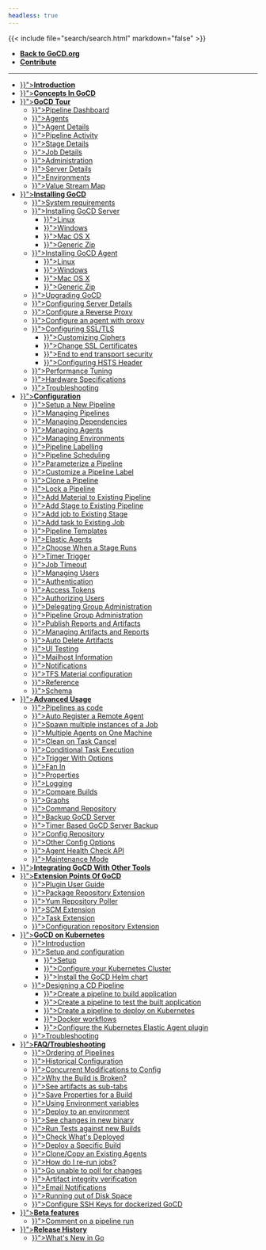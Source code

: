 ```yaml
---
headless: true
---
```

{{< include file="search/search.html" markdown="false" >}}

<ul>
  <li class="level1">
    <a href="https://www.gocd.org/"><b>Back to GoCD.org</b></a>
  </li>
  <li class="level1">
    <a href="https://github.com/gocd/docs.go.cd/"><b>Contribute</b></a>
  </li>
</ul>

<hr>

<ul>
  <li class="level1">
    <a href="{{< relref "/" >}}"><b>Introduction</b></a>
  </li>

  <li class="level1">
    <a href="{{< relref "introduction/concepts_in_go.md" >}}"><b>Concepts In GoCD</b></a>
  </li>

  <li class="level1">
    <a href="{{< relref "navigation/_index.md" >}}"><b>GoCD Tour</b></a>
    <ul>
      <li class="level2"><a href="{{< relref "navigation/pipelines_dashboard_page.md" >}}">Pipeline Dashboard</a></li>
      <li class="level2"><a href="{{< relref "navigation/agents_page.md" >}}">Agents</a></li>
      <li class="level2"><a href="{{< relref "navigation/agent_details.md" >}}">Agent Details</a></li>
      <li class="level2"><a href="{{< relref "navigation/pipeline_activity_page.md" >}}">Pipeline Activity</a></li>
      <li class="level2"><a href="{{< relref "navigation/stage_details_page.md" >}}">Stage Details</a></li>
      <li class="level2"><a href="{{< relref "navigation/job_details_page.md" >}}">Job Details</a></li>
      <li class="level2"><a href="{{< relref "navigation/administration_page.md" >}}">Administration</a></li>
      <li class="level2"><a href="{{< relref "navigation/server_details_page.md" >}}">Server Details</a></li>
      <li class="level2"><a href="{{< relref "navigation/environments_page.md" >}}">Environments</a></li>
      <li class="level2"><a href="{{< relref "navigation/value_stream_map.md" >}}">Value Stream Map</a></li>
    </ul>
  </li>

  <li class="level1">
    <a href="{{< relref "installation/_index.md" >}}"><b>Installing GoCD</b></a>
    <ul>
      <li class="level2"><a href="{{< relref "installation/system_requirements.md" >}}">System requirements</a></li>
      <li class="level2"><a href="{{< relref "installation/installing_go_server.md" >}}">Installing GoCD Server</a>
        <ul>
          <li class="level3"><a href="{{< relref "installation/install/server/linux.md" >}}">Linux</a></li>
          <li class="level3"><a href="{{< relref "installation/install/server/windows.md" >}}">Windows</a></li>
          <li class="level3"><a href="{{< relref "installation/install/server/osx.md" >}}">Mac OS X</a></li>
          <li class="level3"><a href="{{< relref "installation/install/server/zip.md" >}}">Generic Zip</a></li>
        </ul>
      </li>
      <li class="level2"><a href="{{< relref "installation/installing_go_agent.md" >}}">Installing GoCD Agent</a>
        <ul>
          <li class="level3"><a href="{{< relref "installation/install/agent/linux.md" >}}">Linux</a></li>
          <li class="level3"><a href="{{< relref "installation/install/agent/windows.md" >}}">Windows</a></li>
          <li class="level3"><a href="{{< relref "installation/install/agent/osx.md" >}}">Mac OS X</a></li>
          <li class="level3"><a href="{{< relref "installation/install/agent/zip.md" >}}">Generic Zip</a></li>
        </ul>
      </li>
      <li class="level2"><a href="{{< relref "installation/upgrading_go.md" >}}">Upgrading GoCD</a></li>
      <li class="level2"><a href="{{< relref "installation/configuring_server_details.md" >}}">Configuring Server Details</a></li>
      <li class="level2"><a href="{{< relref "installation/configure-reverse-proxy.md" >}}">Configure a Reverse Proxy</a></li>
      <li class="level2"><a href="{{< relref "installation/configure-agent-proxy.md" >}}">Configure an agent with proxy</a></li>
      <li class="level2"><a href="{{< relref "installation/ssl_tls_config.md" >}}">Configuring SSL/TLS</a>
        <ul>
          <li class="level3"><a href="{{< relref "installation/ssl_tls/setting_up_ciphers.md" >}}">Customizing Ciphers</a></li>
          <li class="level3"><a href="{{< relref "installation/ssl_tls/custom_server_certificate.md" >}}">Change SSL Certificates</a></li>
          <li class="level3"><a href="{{< relref "installation/ssl_tls/end_to_end_transport_security.md" >}}">End to end transport security</a></li>
          <li class="level3"><a href="{{< relref "installation/ssl_tls/configuring_hsts_header.md" >}}">Configuring HSTS Header</a></li>
        </ul>
      </li>
      <li class="level2"><a href="{{< relref "installation/performance_tuning.md" >}}">Performance Tuning</a></li>
      <li class="level2"><a href="{{< relref "installation/hardware_specifications.md" >}}">Hardware Specifications</a></li>
      <li class="level2"><a href="{{< relref "installation/troubleshooting.md" >}}">Troubleshooting</a></li>
    </ul>
  </li>

  <li class="level1">
    <a href="{{< relref "configuration/_index.md" >}}"><b>Configuration</b></a>
    <ul>
      <li class="level2"><a href="{{< relref "configuration/quick_pipeline_setup.md" >}}">Setup a New Pipeline</a></li>
      <li class="level2"><a href="{{< relref "configuration/managing_pipelines.md" >}}">Managing Pipelines</a></li>
      <li class="level2"><a href="{{< relref "configuration/managing_dependencies.md" >}}">Managing Dependencies</a></li>
      <li class="level2"><a href="{{< relref "configuration/managing_a_build_cloud.md" >}}">Managing Agents</a></li>
      <li class="level2"><a href="{{< relref "configuration/managing_environments.md" >}}">Managing Environments</a></li>
      <li class="level2"><a href="{{< relref "configuration/build_labelling.md" >}}">Pipeline Labelling</a></li>
      <li class="level2"><a href="{{< relref "configuration/pipeline_scheduling.md" >}}">Pipeline Scheduling</a></li>
      <li class="level2"><a href="{{< relref "configuration/admin_use_parameters_in_configuration.md" >}}">Parameterize a Pipeline</a></li>
      <li class="level2"><a href="{{< relref "configuration/admin_use_custom_pipeline_label.md" >}}">Customize a Pipeline Label</a></li>
      <li class="level2"><a href="{{< relref "configuration/admin_clone_pipeline.md" >}}">Clone a Pipeline</a></li>
      <li class="level2"><a href="{{< relref "configuration/admin_lock_pipelines.md" >}}">Lock a Pipeline</a></li>
      <li class="level2"><a href="{{< relref "configuration/admin_add_material.md" >}}">Add Material to Existing Pipeline</a></li>
      <li class="level2"><a href="{{< relref "configuration/admin_add_stage.md" >}}">Add Stage to Existing Pipeline</a></li>
      <li class="level2"><a href="{{< relref "configuration/admin_add_job.md" >}}">Add job to Existing Stage</a></li>
      <li class="level2"><a href="{{< relref "configuration/admin_add_task.md" >}}">Add task to Existing Job</a></li>
      <li class="level2"><a href="{{< relref "configuration/pipeline_templates.md" >}}">Pipeline Templates</a></li>
      <li class="level2"><a href="{{< relref "configuration/elastic_agents.md" >}}">Elastic Agents</a></li>
      <li class="level2"><a href="{{< relref "configuration/dev_choose_when_stage_runs.md" >}}">Choose When a Stage Runs</a></li>
      <li class="level2"><a href="{{< relref "configuration/admin_timer.md" >}}">Timer Trigger</a></li>
      <li class="level2"><a href="{{< relref "configuration/job_timeout.md" >}}">Job Timeout</a></li>
      <li class="level2"><a href="{{< relref "configuration/managing_users.md" >}}">Managing Users</a></li>
      <li class="level2"><a href="{{< relref "configuration/dev_authentication.md" >}}">Authentication</a></li>
      <li class="level2"><a href="{{< relref "configuration/access_tokens.md" >}}">Access Tokens</a></li>
      <li class="level2"><a href="{{< relref "configuration/dev_authorization.md" >}}">Authorizing Users</a></li>
      <li class="level2"><a href="{{< relref "configuration/delegating_group_administration.md" >}}">Delegating Group Administration</a></li>
      <li class="level2"><a href="{{< relref "configuration/pipeline_group_admin_config.md" >}}">Pipeline Group Administration</a></li>
      <li class="level2"><a href="{{< relref "configuration/dev_upload_test_report.md" >}}">Publish Reports and Artifacts</a></li>
      <li class="level2"><a href="{{< relref "configuration/managing_artifacts_and_reports.md" >}}">Managing Artifacts and Reports</a></li>
      <li class="level2"><a href="{{< relref "configuration/delete_artifacts.md" >}}">Auto Delete Artifacts</a></li>
      <li class="level2"><a href="{{< relref "configuration/ui_testing.md" >}}">UI Testing</a></li>
      <li class="level2"><a href="{{< relref "configuration/admin_mailhost_info.md" >}}">Mailhost Information</a></li>
      <li class="level2"><a href="{{< relref "configuration/dev_notifications.md" >}}">Notifications</a></li>
      <li class="level2"><a href="{{< relref "configuration/tfs_config.md" >}}">TFS Material configuration</a></li>
      <li class="level2"><a href="{{< relref "configuration/configuration_reference.md" >}}">Reference</a></li>
      <li class="level2"><a href="{{< relref "configuration/schema.md" >}}">Schema</a></li>
    </ul>
  </li>

  <li class="level1">
    <a href="{{< relref "advanced_usage/_index.md" >}}"><b>Advanced Usage</b></a>
    <ul>
      <li class="level2"><a href="{{< relref "advanced_usage/pipelines_as_code.md" >}}">Pipelines as code</a></li>
      <li class="level2"><a href="{{< relref "advanced_usage/agent_auto_register.md" >}}">Auto Register a Remote Agent</a></li>
      <li class="level2"><a href="{{< relref "advanced_usage/admin_spawn_multiple_jobs.md" >}}">Spawn multiple instances of a Job</a></li>
      <li class="level2"><a href="{{< relref "advanced_usage/admin_install_multiple_agents.md" >}}">Multiple Agents on One Machine</a></li>
      <li class="level2"><a href="{{< relref "advanced_usage/dev_clean_up_when_cancel.md" >}}">Clean on Task Cancel</a></li>
      <li class="level2"><a href="{{< relref "advanced_usage/dev_conditional_task_execution.md" >}}">Conditional Task Execution</a></li>
      <li class="level2"><a href="{{< relref "advanced_usage/trigger_with_options.md" >}}">Trigger With Options</a></li>
      <li class="level2"><a href="{{< relref "advanced_usage/fan_in.md" >}}">Fan In</a></li>
      <li class="level2"><a href="{{< relref "advanced_usage/properties.md" >}}">Properties</a></li>
      <li class="level2"><a href="{{< relref "advanced_usage/logging.md" >}}">Logging</a></li>
      <li class="level2"><a href="{{< relref "advanced_usage/compare_pipelines.md" >}}">Compare Builds</a></li>
      <li class="level2"><a href="{{< relref "advanced_usage/stage_duration_chart.md" >}}">Graphs</a></li>
      <li class="level2"><a href="{{< relref "advanced_usage/command_repository.md" >}}">Command Repository</a></li>
      <li class="level2"><a href="{{< relref "advanced_usage/one_click_backup.md" >}}">Backup GoCD Server</a></li>
      <li class="level2"><a href="{{< relref "advanced_usage/cron_backup.md" >}}">Timer Based GoCD Server Backup</a></li>
      <li class="level2"><a href="{{< relref "advanced_usage/config_repo.md" >}}">Config Repository</a></li>
      <li class="level2"><a href="{{< relref "advanced_usage/other_config_options.md" >}}">Other Config Options</a></li>
      <li class="level2"><a href="{{< relref "advanced_usage/agent-health-check-api.md" >}}">Agent Health Check API</a></li>
      <li class="level2"><a href="{{< relref "advanced_usage/maintenance_mode.md" >}}">Maintenance Mode</a></li>
    </ul>
  </li>

  <li class="level1">
    <a href="{{< relref "integration/_index.md" >}}"><b>Integrating GoCD With Other Tools</b></a>
  </li>

  <li class="level1">
    <a href="{{< relref "extension_points/_index.md" >}}"><b>Extension Points Of GoCD</b></a>
    <ul>
      <li class="level2"><a href="{{< relref "extension_points/plugin_user_guide.md" >}}">Plugin User Guide</a></li>
      <li class="level2"><a href="{{< relref "extension_points/package_repository_extension.md" >}}">Package Repository Extension</a></li>
      <li class="level2"><a href="{{< relref "extension_points/yum_repository_poller.md" >}}">Yum Repository Poller</a></li>
      <li class="level2"><a href="{{< relref "extension_points/scm_extension.md" >}}">SCM Extension</a></li>
      <li class="level2"><a href="{{< relref "extension_points/task_extension.md" >}}">Task Extension</a></li>
      <li class="level2"><a href="{{< relref "extension_points/configrepo_extension.md" >}}">Configuration repository Extension</a></li>
    </ul>
  </li>

  <li class="level1">
    <a href="{{< relref "gocd_on_kubernetes/_index.md" >}}"><b>GoCD on Kubernetes</b></a>
    <ul>
      <li class="level2"><a href="{{< relref "gocd_on_kubernetes/introduction.md" >}}">Introduction</a></li>
      <li class="level2"><a href="{{< relref "gocd_on_kubernetes/gocd_helm_chart/setup_and_configuration.md" >}}">Setup and configuration</a>
        <ul>
          <li class="level3"><a href="{{< relref "gocd_on_kubernetes/gocd_helm_chart/setup.md" >}}">Setup</a></li>
          <li class="level3"><a href="{{< relref "gocd_on_kubernetes/gocd_helm_chart/configure_cluster.md" >}}">Configure your Kubernetes Cluster</a></li>
          <li class="level3"><a href="{{< relref "gocd_on_kubernetes/gocd_helm_chart/helm_install.md" >}}">Install the GoCD Helm chart</a></li>
        </ul>
      </li>
      <li class="level2"><a href="{{< relref "gocd_on_kubernetes/designing_a_cd_pipeline/_index.md" >}}">Designing a CD Pipeline</a>
        <ul>
          <li class="level3"><a href="{{< relref "gocd_on_kubernetes/designing_a_cd_pipeline/creating_a_build_pipeline.md" >}}">Create a pipeline to build application</a></li>
          <li class="level3"><a href="{{< relref "gocd_on_kubernetes/designing_a_cd_pipeline/creating_a_test_pipeline.md" >}}">Create a pipeline to test the built application</a></li>
          <li class="level3"><a href="{{< relref "gocd_on_kubernetes/designing_a_cd_pipeline/creating_a_deploy_pipeline.md" >}}">Create a pipeline to deploy on Kubernetes</a></li>
          <li class="level3"><a href="{{< relref "gocd_on_kubernetes/designing_a_cd_pipeline/docker_workflows.md" >}}">Docker workflows</a></li>
          <li class="level3"><a href="{{< relref "gocd_on_kubernetes/gocd_helm_chart/configure_k8s_ea_plugin.md" >}}">Configure the Kubernetes Elastic Agent plugin</a></li>
        </ul>
      </li>
      <li class="level2"><a href="{{< relref "gocd_on_kubernetes/gocd_helm_chart/troubleshooting.md" >}}">Troubleshooting</a></li>
    </ul>
  </li>

  <li class="level1">
    <a href="{{< relref "faq/_index.md" >}}"><b>FAQ/Troubleshooting</b></a>
    <ul>
      <li class="level2"><a href="{{< relref "faq/ordering_of_pipelines.md" >}}">Ordering of Pipelines</a></li>
      <li class="level2"><a href="{{< relref "faq/stage_old_config.md" >}}">Historical Configuration</a></li>
      <li class="level2"><a href="{{< relref "faq/concurrent_config_modifications.md" >}}">Concurrent Modifications to Config</a></li>
      <li class="level2"><a href="{{< relref "faq/dev_understand_why_build_broken.md" >}}">Why the Build is Broken?</a></li>
      <li class="level2"><a href="{{< relref "faq/dev_see_artifact_as_tab.md" >}}">See artifacts as sub-tabs</a></li>
      <li class="level2"><a href="{{< relref "faq/dev_save_properties.md" >}}">Save Properties for a Build</a></li>
      <li class="level2"><a href="{{< relref "faq/dev_use_current_revision_in_build.md" >}}">Using Environment variables</a></li>
      <li class="level2"><a href="{{< relref "faq/rm_deploy_to_environment.md" >}}">Deploy to an environment</a></li>
      <li class="level2"><a href="{{< relref "faq/tester_what_has_changed.md" >}}">See changes in new binary</a></li>
      <li class="level2"><a href="{{< relref "faq/dependency_management.md" >}}">Run Tests against new Builds</a></li>
      <li class="level2"><a href="{{< relref "faq/rm_what_is_deployed.md" >}}">Check What's Deployed</a></li>
      <li class="level2"><a href="{{< relref "faq/deploy_a_specific_build_to_an_environment.md" >}}">Deploy a Specific Build</a></li>
      <li class="level2"><a href="{{< relref "faq/agent_guid_issue.md" >}}">Clone/Copy an Existing Agents</a></li>
      <li class="level2"><a href="{{< relref "faq/job_rerun.md" >}}">How do I re-run jobs?</a></li>
      <li class="level2"><a href="{{< relref "faq/material_update_hung.md" >}}">Go unable to poll for changes</a></li>
      <li class="level2"><a href="{{< relref "faq/artifact_integrity.md" >}}">Artifact integrity verification</a></li>
      <li class="level2"><a href="{{< relref "faq/notifications_page.md" >}}">Email Notifications</a></li>
      <li class="level2"><a href="{{< relref "faq/admin_out_of_disk_space.md" >}}">Running out of Disk Space</a></li>
      <li class="level2"><a href="{{< relref "faq/docker_container_ssh_keys.md" >}}">Configure SSH Keys for dockerized GoCD</a></li>
    </ul>
  </li>

  <li class="level1">
    <a href="{{< relref "beta/_index.md" >}}"><b>Beta features</b></a>
    <ul>
      <li class="level2"><a href="{{< relref "beta/comment_on_pipeline_run.md" >}}">Comment on a pipeline run</a></li>
    </ul>
  </li>

  <li class="level1">
    <a href="{{< relref "release_history/_index.md" >}}"><b>Release History</b></a>
    <ul>
      <li class="level2"><a href="{{< relref "release_history/whats_new_in_go.md" >}}">What's New in Go</a></li>
    </ul>
  </li>
</ul>
